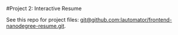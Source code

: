 #Project 2: Interactive Resume

See this repo for project files: [git@github.com:lautomator/frontend-nanodegree-resume.git](git@github.com:lautomator/frontend-nanodegree-resume.git).